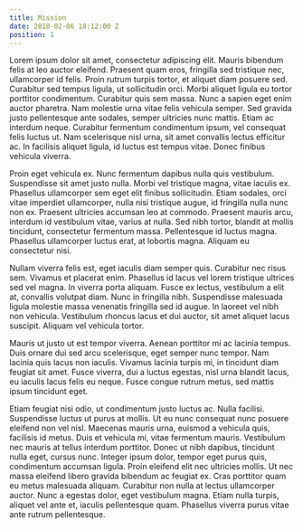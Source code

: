 ```yaml
---
title: Mission
date: 2018-02-06 18:12:00 Z
position: 1
---
```


Lorem ipsum dolor sit amet, consectetur adipiscing elit. Mauris bibendum felis at leo auctor eleifend. Praesent quam eros, fringilla sed tristique nec, ullamcorper id felis. Proin rutrum turpis tortor, et aliquet diam posuere sed. Curabitur sed tempus ligula, ut sollicitudin orci. Morbi aliquet ligula eu tortor porttitor condimentum. Curabitur quis sem massa. Nunc a sapien eget enim auctor pharetra. Nam molestie urna vitae felis vehicula semper. Sed gravida justo pellentesque ante sodales, semper ultricies nunc mattis. Etiam ac interdum neque. Curabitur fermentum condimentum ipsum, vel consequat felis luctus ut. Nam scelerisque nisl urna, sit amet convallis lectus efficitur ac. In facilisis aliquet ligula, id luctus est tempus vitae. Donec finibus vehicula viverra.

Proin eget vehicula ex. Nunc fermentum dapibus nulla quis vestibulum. Suspendisse sit amet justo nulla. Morbi vel tristique magna, vitae iaculis ex. Phasellus ullamcorper sem eget elit finibus sollicitudin. Etiam sodales, orci vitae imperdiet ullamcorper, nulla nisi tristique augue, id fringilla nulla nunc non ex. Praesent ultricies accumsan leo at commodo. Praesent mauris arcu, interdum id vestibulum vitae, varius at nulla. Sed nibh tortor, blandit at mollis tincidunt, consectetur fermentum massa. Pellentesque id luctus magna. Phasellus ullamcorper luctus erat, at lobortis magna. Aliquam eu consectetur nisi.

Nullam viverra felis est, eget iaculis diam semper quis. Curabitur nec risus sem. Vivamus et placerat enim. Phasellus id lacus vel lorem tristique ultrices sed vel magna. In viverra porta aliquam. Fusce ex lectus, vestibulum a elit at, convallis volutpat diam. Nunc in fringilla nibh. Suspendisse malesuada ligula molestie massa venenatis fringilla sed id augue. In laoreet vel nibh non vehicula. Vestibulum rhoncus lacus et dui auctor, sit amet aliquet lacus suscipit. Aliquam vel vehicula tortor.

Mauris ut justo ut est tempor viverra. Aenean porttitor mi ac lacinia tempus. Duis ornare dui sed arcu scelerisque, eget semper nunc tempor. Nam lacinia quis lacus non iaculis. Vivamus lacinia turpis mi, in tincidunt diam feugiat sit amet. Fusce viverra, dui a luctus egestas, nisl urna blandit lacus, eu iaculis lacus felis eu neque. Fusce congue rutrum metus, sed mattis ipsum tincidunt eget.

Etiam feugiat nisi odio, ut condimentum justo luctus ac. Nulla facilisi. Suspendisse luctus ut purus at mollis. Ut eu nunc consequat nunc posuere eleifend non vel nisl. Maecenas mauris urna, euismod a vehicula quis, facilisis id metus. Duis et vehicula mi, vitae fermentum mauris. Vestibulum nec mauris at tellus interdum porttitor. Donec ut nibh dapibus, tincidunt nulla eget, cursus nunc. Integer ipsum dolor, tempor eget purus quis, condimentum accumsan ligula. Proin eleifend elit nec ultricies mollis. Ut nec massa eleifend libero gravida bibendum ac feugiat ex. Cras porttitor quam eu metus malesuada aliquam. Curabitur non nulla at lectus ullamcorper auctor. Nunc a egestas dolor, eget vestibulum magna. Etiam nulla turpis, aliquet vel ante et, iaculis pellentesque quam. Phasellus viverra purus vitae ante rutrum pellentesque.